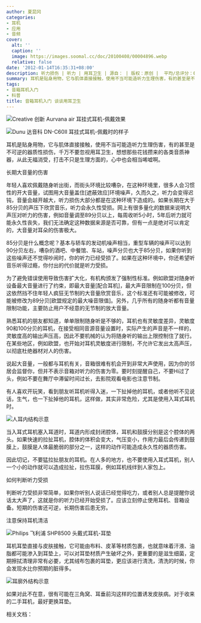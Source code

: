 ```yaml
---
author: 夏昆冈
categories:
- 耳机
- 应用
- 音频
cover:
  alt: ''
  caption: ''
  image: https://images.soomal.cc/doc/20100408/00004896.webp
  relative: false
date: '2012-01-14T16:35:31+08:00'
description: 听力损伤 | 听力 | 用耳卫生 | 源自： | 版权：原创 |  平均/总评分：09.78/861
summary: 耳机是贴身用物，它与肌体直接接触，使用不当可能造听力生理伤害，有的甚至是不可逆的器质性损伤，千万不要忽视用耳卫生，想想那些花钱攒来的各类音质神器，从此无福消受，打击不只是生理方面的，心中也会相当唏嘘啊。在某些地区，例如欧盟，也开始对耳机灵敏度进行限制，不允许它发出太高声压，以彻底杜绝器材对人的伤害。
tags:
- 音箱耳机入门
- 科普
title: 音箱耳机入门 谈谈用耳卫生
---
```


![Creative 创新 Aurvana air 耳挂式耳机-佩戴效果](https://images.soomal.cc/doc/20100408/00004896.webp)



![Dunu 达音科 DN-C60II 耳挂式耳机-佩戴时的样子](https://images.soomal.cc/doc/20111209/00015375.webp)



耳机是贴身用物，它与肌体直接接触，使用不当可能造听力生理伤害，有的甚至是不可逆的器质性损伤，千万不要忽视用耳卫生，想想那些花钱攒来的各类音质神器，从此无福消受，打击不只是生理方面的，心中也会相当唏嘘啊。



长期大音量的伤害



年轻人喜欢佩戴随身听出街，而街头环境比较嘈杂，在这种环境里，很多人会习惯性的开大音量，试图用大音量盖住[遮蔽效应]环境噪声，久而久之，听力会变得迟钝，音量会越开越大，听力损伤大部分都是在这种环境下造成的。如果长期在大于85分贝的声压下欣赏音乐，听力会永久性受损。网上有很多量化的数据来说明大声压对听力的伤害，例如音量调至89分贝以上，每周收听5小时，5年后听力就可能永久性丧失，我们无法确定这种数据来源是否可靠，但有一点是绝对可以肯定的，大音量对耳朵的伤害极大。



85分贝是什么概念呢？基本与轿车的发动机噪声相当，重型车辆的噪声可以达到90分贝左右，嘈杂的酒吧、中餐馆、车站，噪声分贝也大于85分贝，如果你听到这些噪声还不觉得吵闹时，你的听力已经受损了。如果在这种环境中，你还希望听音乐听得过瘾，你付出的代价就是听力受损。



为了避免错误使用导致伤害扩大化，有机构颁发了强制性标准。例如欧盟对随身听设备最大音量进行了约束，即最大音量[配合耳机]，最大声音限制在100分贝，但这依然挡不住年轻人疯狂无节制的大音量欣赏音乐，这个标准还有可能被修改，可能被修改为89分贝[欧盟规定的最大噪音限值]。另外，几乎所有的随身听都有音量限制功能，主要防止用户不经意的无节制的放大音量。



熟悉耳机的朋友都知道，单单限制随身听是不够的，耳机也有灵敏度差异，灵敏度90和100分贝的耳机，在接受相同音源音量设置时，实际产生的声音是不一样的，灵敏度高的输出声压高，因此不要机械的认为将随身听的输出上限控制住了就行。在某些地区，例如欧盟，也开始对耳机灵敏度进行限制，不允许它发出太高声压，以彻底杜绝器材对人的伤害。



说起大音量，一般都与耳机有关，音箱很难有机会开到非常大声使用，因为你的邻居会监督你，但并不表示音箱对听力的伤害为零。要时刻提醒自己，不要Hi过了头，例如不要在舞厅中滞留时间过长，去影院观看电影也注意节制。



有人喜欢开玩笑，看到朋友听耳机听得入迷，一下扯掉他的耳机，或者他听不见说话，生气，也一下扯掉他的耳机，这样做，其实非常危险，尤其是使用入耳式耳机时。



![人耳内结构示意](https://images.soomal.cc/doc/20090418/00001127.webp)



当入耳式耳机塞入耳道时，耳道内形成封闭腔体，耳机和鼓膜分别是这个腔体的两头。如果快速的拉扯耳机，腔体的体积会变大，气压变小，作用力最后会传递到鼓膜上，鼓膜是人体最脆弱的部分之一，这样的动作可能造成永久性的器质伤害。



因此切记，不要猛拉扯朋友的耳机。在人多的地方，也不要使用入耳式耳机，别人一个小的动作就可以造成拉扯，拉伤耳膜，例如耳机线绊到人家包上。



如何判断听力受损



判断听力受损非常简单，如果你听别人说话已经觉得吃力，或者别人总是提醒你说话太大声了，这就是你的听力已经开始受损了。应该立刻停止使用耳机、音箱设备。短期的伤害还可逆，长期伤害后患无穷。



注意保持耳机清洁



![Philips 飞利浦 SHP8500 头戴式耳机-耳垫](https://images.soomal.cc/doc/20110820/00012882.webp)



耳机耳垫直接与皮肤接触，它可能由布料、皮革等材质包裹，也就意味着汗液、油脂都可能渗入到耳垫上，可以对耳垫材质产生破坏之外，更重要的是滋生细菌，定期擦拭清理非常有必要，尤其绒布包裹的耳垫，更应该进行清洗，清洗的时候，你会发现水比你预期的脏得多。



![耳廓外结构示意](https://images.soomal.cc/doc/20090418/00001126.webp)



如果对此不在意，很有可能在三角窝、耳垂前沟这样的位置诱发皮肤病。对于收来的二手耳机，最好更换耳垫。



相关文档：